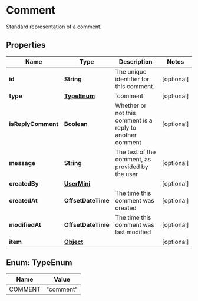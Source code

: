 

# Comment

Standard representation of a comment.

## Properties

| Name | Type | Description | Notes |
|------------ | ------------- | ------------- | -------------|
|**id** | **String** | The unique identifier for this comment. |  [optional] |
|**type** | [**TypeEnum**](#TypeEnum) | &#x60;comment&#x60; |  [optional] |
|**isReplyComment** | **Boolean** | Whether or not this comment is a reply to another comment |  [optional] |
|**message** | **String** | The text of the comment, as provided by the user |  [optional] |
|**createdBy** | [**UserMini**](UserMini.md) |  |  [optional] |
|**createdAt** | **OffsetDateTime** | The time this comment was created |  [optional] |
|**modifiedAt** | **OffsetDateTime** | The time this comment was last modified |  [optional] |
|**item** | [**Object**](Object.md) |  |  [optional] |



## Enum: TypeEnum

| Name | Value |
|---- | -----|
| COMMENT | &quot;comment&quot; |




